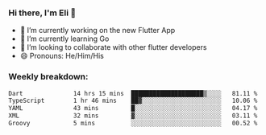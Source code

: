 ### Hi there, I'm Eli 👋
- 🔭 I’m currently working on the new Flutter App
- 🌱 I’m currently learning Go
- 🦄 I’m looking to collaborate with other flutter developers
- 😄 Pronouns: He/Him/His

### Weekly breakdown:
<!--START_SECTION:waka-->

```txt
Dart              14 hrs 15 mins  ████████████████████▒░░░░   81.11 %
TypeScript        1 hr 46 mins    ██▓░░░░░░░░░░░░░░░░░░░░░░   10.06 %
YAML              43 mins         █░░░░░░░░░░░░░░░░░░░░░░░░   04.17 %
XML               32 mins         ▓░░░░░░░░░░░░░░░░░░░░░░░░   03.11 %
Groovy            5 mins          ░░░░░░░░░░░░░░░░░░░░░░░░░   00.52 %
```

<!--END_SECTION:waka-->
